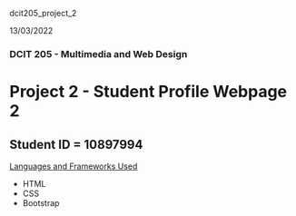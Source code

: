 dcit205_project_2

13/03/2022
### DCIT 205 - Multimedia and Web Design

# Project 2 - Student Profile Webpage 2
## Student ID = 10897994

<u>Languages and Frameworks Used</u>
- HTML
- CSS
- Bootstrap
